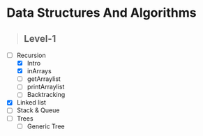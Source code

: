 # Data Structures And Algorithms

> ## Level-1

- [ ] Recursion
  - [x] Intro
  - [x] inArrays
  - [ ] getArraylist
  - [ ] printArraylist
  - [ ] Backtracking
- [x] Linked list
- [ ] Stack & Queue
- [ ] Trees
  - [ ] Generic Tree
